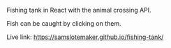 Fishing tank in React with the animal crossing API.

Fish can be caught by clicking on them.

Live link: https://samslotemaker.github.io/fishing-tank/
